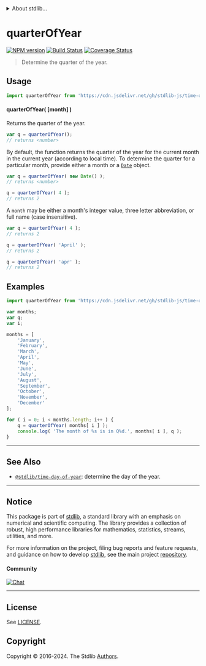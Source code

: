 <!--

@license Apache-2.0

Copyright (c) 2018 The Stdlib Authors.

Licensed under the Apache License, Version 2.0 (the "License");
you may not use this file except in compliance with the License.
You may obtain a copy of the License at

   http://www.apache.org/licenses/LICENSE-2.0

Unless required by applicable law or agreed to in writing, software
distributed under the License is distributed on an "AS IS" BASIS,
WITHOUT WARRANTIES OR CONDITIONS OF ANY KIND, either express or implied.
See the License for the specific language governing permissions and
limitations under the License.

-->


<details>
  <summary>
    About stdlib...
  </summary>
  <p>We believe in a future in which the web is a preferred environment for numerical computation. To help realize this future, we've built stdlib. stdlib is a standard library, with an emphasis on numerical and scientific computation, written in JavaScript (and C) for execution in browsers and in Node.js.</p>
  <p>The library is fully decomposable, being architected in such a way that you can swap out and mix and match APIs and functionality to cater to your exact preferences and use cases.</p>
  <p>When you use stdlib, you can be absolutely certain that you are using the most thorough, rigorous, well-written, studied, documented, tested, measured, and high-quality code out there.</p>
  <p>To join us in bringing numerical computing to the web, get started by checking us out on <a href="https://github.com/stdlib-js/stdlib">GitHub</a>, and please consider <a href="https://opencollective.com/stdlib">financially supporting stdlib</a>. We greatly appreciate your continued support!</p>
</details>

# quarterOfYear

[![NPM version][npm-image]][npm-url] [![Build Status][test-image]][test-url] [![Coverage Status][coverage-image]][coverage-url] <!-- [![dependencies][dependencies-image]][dependencies-url] -->

> Determine the quarter of the year.



<section class="usage">

## Usage

```javascript
import quarterOfYear from 'https://cdn.jsdelivr.net/gh/stdlib-js/time-quarter-of-year@v0.2.1-deno/mod.js';
```

#### quarterOfYear( \[month] )

Returns the quarter of the year.

```javascript
var q = quarterOfYear();
// returns <number>
```

By default, the function returns the quarter of the year for the current month in the current year (according to local time). To determine the quarter for a particular month, provide either a month or a [`Date`][date-object] object.

```javascript
var q = quarterOfYear( new Date() );
// returns <number>

q = quarterOfYear( 4 );
// returns 2
```

A `month` may be either a month's integer value, three letter abbreviation, or full name (case insensitive).

```javascript
var q = quarterOfYear( 4 );
// returns 2

q = quarterOfYear( 'April' );
// returns 2

q = quarterOfYear( 'apr' );
// returns 2
```

</section>

<!-- /.usage -->

<section class="examples">

## Examples

<!-- eslint no-undef: "error" -->

```javascript
import quarterOfYear from 'https://cdn.jsdelivr.net/gh/stdlib-js/time-quarter-of-year@v0.2.1-deno/mod.js';

var months;
var q;
var i;

months = [
    'January',
    'February',
    'March',
    'April',
    'May',
    'June',
    'July',
    'August',
    'September',
    'October',
    'November',
    'December'
];

for ( i = 0; i < months.length; i++ ) {
    q = quarterOfYear( months[ i ] );
    console.log( 'The month of %s is in Q%d.', months[ i ], q );
}
```

</section>

<!-- /.examples -->



<!-- Section for related `stdlib` packages. Do not manually edit this section, as it is automatically populated. -->

<section class="related">

* * *

## See Also

-   <span class="package-name">[`@stdlib/time-day-of-year`][@stdlib/time/day-of-year]</span><span class="delimiter">: </span><span class="description">determine the day of the year.</span>

</section>

<!-- /.related -->

<!-- Section for all links. Make sure to keep an empty line after the `section` element and another before the `/section` close. -->


<section class="main-repo" >

* * *

## Notice

This package is part of [stdlib][stdlib], a standard library with an emphasis on numerical and scientific computing. The library provides a collection of robust, high performance libraries for mathematics, statistics, streams, utilities, and more.

For more information on the project, filing bug reports and feature requests, and guidance on how to develop [stdlib][stdlib], see the main project [repository][stdlib].

#### Community

[![Chat][chat-image]][chat-url]

---

## License

See [LICENSE][stdlib-license].


## Copyright

Copyright &copy; 2016-2024. The Stdlib [Authors][stdlib-authors].

</section>

<!-- /.stdlib -->

<!-- Section for all links. Make sure to keep an empty line after the `section` element and another before the `/section` close. -->

<section class="links">

[npm-image]: http://img.shields.io/npm/v/@stdlib/time-quarter-of-year.svg
[npm-url]: https://npmjs.org/package/@stdlib/time-quarter-of-year

[test-image]: https://github.com/stdlib-js/time-quarter-of-year/actions/workflows/test.yml/badge.svg?branch=v0.2.1
[test-url]: https://github.com/stdlib-js/time-quarter-of-year/actions/workflows/test.yml?query=branch:v0.2.1

[coverage-image]: https://img.shields.io/codecov/c/github/stdlib-js/time-quarter-of-year/main.svg
[coverage-url]: https://codecov.io/github/stdlib-js/time-quarter-of-year?branch=main

<!--

[dependencies-image]: https://img.shields.io/david/stdlib-js/time-quarter-of-year.svg
[dependencies-url]: https://david-dm.org/stdlib-js/time-quarter-of-year/main

-->

[chat-image]: https://img.shields.io/gitter/room/stdlib-js/stdlib.svg
[chat-url]: https://app.gitter.im/#/room/#stdlib-js_stdlib:gitter.im

[stdlib]: https://github.com/stdlib-js/stdlib

[stdlib-authors]: https://github.com/stdlib-js/stdlib/graphs/contributors

[cli-section]: https://github.com/stdlib-js/time-quarter-of-year#cli
[cli-url]: https://github.com/stdlib-js/time-quarter-of-year/tree/cli
[@stdlib/time-quarter-of-year]: https://github.com/stdlib-js/time-quarter-of-year/tree/main

[umd]: https://github.com/umdjs/umd
[es-module]: https://developer.mozilla.org/en-US/docs/Web/JavaScript/Guide/Modules

[deno-url]: https://github.com/stdlib-js/time-quarter-of-year/tree/deno
[deno-readme]: https://github.com/stdlib-js/time-quarter-of-year/blob/deno/README.md
[umd-url]: https://github.com/stdlib-js/time-quarter-of-year/tree/umd
[umd-readme]: https://github.com/stdlib-js/time-quarter-of-year/blob/umd/README.md
[esm-url]: https://github.com/stdlib-js/time-quarter-of-year/tree/esm
[esm-readme]: https://github.com/stdlib-js/time-quarter-of-year/blob/esm/README.md
[branches-url]: https://github.com/stdlib-js/time-quarter-of-year/blob/main/branches.md

[stdlib-license]: https://raw.githubusercontent.com/stdlib-js/time-quarter-of-year/main/LICENSE

[date-object]: https://developer.mozilla.org/en-US/docs/Web/JavaScript/Reference/Global_Objects/Date

<!-- <related-links> -->

[@stdlib/time/day-of-year]: https://github.com/stdlib-js/time-day-of-year/tree/deno

<!-- </related-links> -->

</section>

<!-- /.links -->
